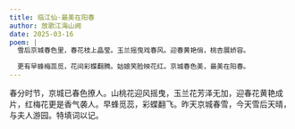 ```yaml
---
title: 临江仙·最美在阳春
author: 放歌江海山阙
date: 2025-03-16
poem: |
  雪后京城春色里，春花枝上晶莹。玉兰摇曳戏春风。迎春黄艳俏，桃杏展娇容。

  更有早蜂梅蕊觅，花间彩蝶翻腾。姑娘笑脸映花红。京城春色美，最美在阳春。
---
```


春分时节，京城已春色撩人。山桃花迎风摇曳，玉兰花芳泽无加，迎春花黄艳成片，红梅花更是香气袭人。早蜂觅蕊，彩蝶翻飞。昨天京城春雪，今天雪后天晴，与夫人游园。特填词以记。
